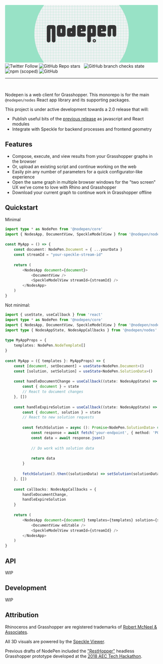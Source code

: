 <img src="np-banner.png" >

<div>
<img alt="Twitter Follow" src="https://img.shields.io/twitter/follow/NodePenIO?style=social">
<img alt="GitHub Repo stars" src="https://img.shields.io/github/stars/nodepen/nodes?style=social">
&nbsp;
<img alt="GitHub branch checks state" src="https://img.shields.io/github/checks-status/nodepen/nodes/main?style=flat-square">
<img alt="npm (scoped)" src="https://img.shields.io/npm/v/@nodepen/nodes?style=flat-square">
<img alt="GitHub" src="https://img.shields.io/github/license/nodepen/nodes?style=flat-square">
</div>

---
<br />

Nodepen is a web client for Grasshopper. This monorepo is for the main `@nodepen/nodes` React app library and its supporting packages.

This project is under active development towards a 2.0 release that will:

- Publish useful bits of the [previous release](https://github.com/nodepen/nodes/releases/tag/1.0.0) as javascript and React modules
- Integrate with Speckle for backend processes and frontend geometry

## Features

- Compose, execute, and view results from your Grasshopper graphs in the browser
- Or, upload an existing script and continue working on the web
- Easily pin any number of parameters for a quick configurator-like experience
- Open the same graph in multiple browser windows for the "two screen" UX we've come to love with Rhino and Grasshopper
- Download your current graph to continue work in Grasshopper offline

## Quickstart

Minimal

```ts
import type * as NodePen from '@nodepen/core'
import { NodesApp, DocumentView, SpeckleModelView } from '@nodepen/nodes'

const MyApp = () => {
    const document: NodePen.Document = { ...yourData }
    const streamId = "your-speckle-stream-id"

    return (
        <NodesApp document={document}>
            <DocumentView />
            <SpeckleModelView streamId={streamId} />
        </NodesApp>
    )
}
```

Not minimal:

```ts
import { useState, useCallback } from 'react'
import type * as NodePen from '@nodepen/core'
import { NodesApp, DocumentView, SpeckleModelView } from '@nodepen/nodes'
import type { NodesAppState, NodesAppCallbacks } from '@nodepen/nodes'

type MyAppProps = {
    templates: NodePen.NodeTemplate[]
}

const MyApp = ({ templates }: MyAppProps) => {
    const [document, setDocument] = useState<NodePen.Document>()
    const [solution, setSolution] = useState<NodePen.SolutionData>()

    const handleDocumentChange = useCallback((state: NodesAppState) => {
        const { document } = state
        // React to document changes
    }, [])

    const handleExpireSolution = useCallback((state: NodesAppState) => {
        const { document, solution } = state
        // React to new solution requests

        const fetchSolution = async (): Promise<NodePen.SolutionData> => {
            const response = await fetch('your-endpoint', { method: 'POST', body: { id: solution.id, document }})
            const data = await response.json()

            // Do work with solution data

            return data
        }

        fetchSolution().then((solutionData) => setSolution(solutionData))
    }, [])

    const callbacks: NodesAppCallbacks = {
        handleDocumentChange,
        handleExpireSolution
    }

    return (
        <NodesApp document={document} templates={templates} solution={solution} {...callbacks}>
            <DocumentView editable />
            <SpeckleModelView streamId={streamId} />
        </NodesApp>
    )
}
```

## API

WIP

## Development

WIP

## Attribution

Rhinoceros and Grasshopper are registered trademarks of [Robert McNeel & Associates](https://www.rhino3d.com).

All 3D visuals are powered by the [Speckle Viewer](https://github.com/specklesystems/speckle-server/tree/main/packages/viewer).

Previous drafts of NodePen included the ["RestHopper"](https://github.com/RESThopper/resthopper.grasshopper) headless Grasshopper prototype developed at the [2018 AEC Tech Hackathon](http://core.thorntontomasetti.com/aec-tech-2018/aec-tech-2018-hackathon/2018-aec-tech-hackathon-github-repos/).
